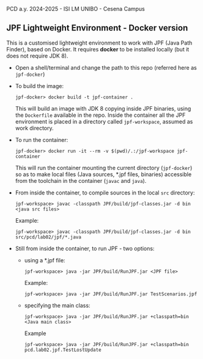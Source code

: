 PCD a.y. 2024-2025 - ISI LM UNIBO - Cesena Campus

## JPF Lightweight Environment - Docker version

This is a customised lightweight environment to work with JPF (Java Path Finder), based on Docker.  It requires **docker** to be installed locally (but it does not require JDK 8).

- Open a shell/terminal and change the path to this repo (referred here as `jpf-docker`)
- To build the image:  

  `jpf-docker> docker build -t jpf-container .`

  This will build an image with JDK 8 copying inside JPF binaries, using the `Dockerfile` available in the repo. Inside the container all the JPF environment is placed in a directory called `jpf-workspace`, assumed as work directory.

- To run the container:

  `jpf-docker> docker run -it --rm -v $(pwd)/.:/jpf-workspace jpf-container`

  This will run the container mounting the current directory (`jpf-docker`) so as to make local files (Java sources, *.jpf files, binaries) accessible from the toolchain in the container (`javac` and `java`). 

- From inside the container, to compile sources in the local `src` directory:

  	`jpf-workspace> javac -classpath JPF/build/jpf-classes.jar -d bin <java src files>`  
	
	Example:  

	`jpf-workspace> javac -classpath JPF/build/jpf-classes.jar -d bin src/pcd/lab02/jpf/*.java`

- Still from inside the container, to run JPF - two options:

	- using a *.jpf file:  
  
		`jpf-workspace> java -jar JPF/build/RunJPF.jar <JPF file>`

		Example:

		`jpf-workspace> java -jar JPF/build/RunJPF.jar TestScenarios.jpf`

	- specifying the main class:  

		`jpf-workspace> java -jar JPF/build/RunJPF.jar +classpath=bin <Java main class>`

		Example

		`jpf-workspace> java -jar JPF/build/RunJPF.jar +classpath=bin pcd.lab02.jpf.TestLostUpdate `

  


